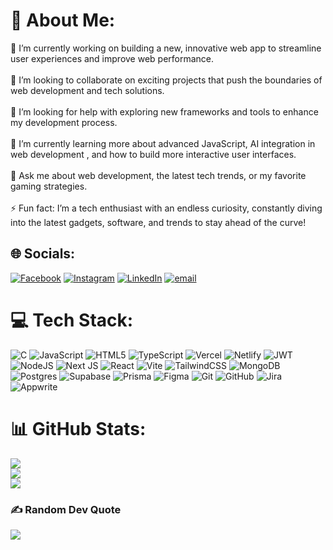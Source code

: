 # 💫 About Me:
🔭 I’m currently working on building a new, innovative web app to streamline user experiences and improve web performance.<br><br>👯 I’m looking to collaborate on exciting projects that push the boundaries of web development and tech solutions.<br><br>🤝 I’m looking for help with exploring new frameworks and tools to enhance my development process.<br><br>🌱 I’m currently learning more about advanced JavaScript, AI integration in web development , and how to build more interactive user interfaces.<br><br>💬 Ask me about web development, the latest tech trends, or my favorite gaming strategies.<br><br>⚡ Fun fact: I’m a tech enthusiast with an endless curiosity, constantly diving into the latest gadgets, software, and trends to stay ahead of the curve!


## 🌐 Socials:
[![Facebook](https://img.shields.io/badge/Facebook-%231877F2.svg?logo=Facebook&logoColor=white)](https://facebook.com/nelen.maharzan) [![Instagram](https://img.shields.io/badge/Instagram-%23E4405F.svg?logo=Instagram&logoColor=white)](https://instagram.com/nelen_maharzan) [![LinkedIn](https://img.shields.io/badge/LinkedIn-%230077B5.svg?logo=linkedin&logoColor=white)](https://linkedin.com/in/nelen-maharjan-585981280) [![email](https://img.shields.io/badge/Email-D14836?logo=gmail&logoColor=white)](mailto:nelen.maharjan512@gmail.com) 

# 💻 Tech Stack:
![C](https://img.shields.io/badge/c-%2300599C.svg?style=flat&logo=c&logoColor=white) ![JavaScript](https://img.shields.io/badge/javascript-%23323330.svg?style=flat&logo=javascript&logoColor=%23F7DF1E) ![HTML5](https://img.shields.io/badge/html5-%23E34F26.svg?style=flat&logo=html5&logoColor=white) ![TypeScript](https://img.shields.io/badge/typescript-%23007ACC.svg?style=flat&logo=typescript&logoColor=white) ![Vercel](https://img.shields.io/badge/vercel-%23000000.svg?style=flat&logo=vercel&logoColor=white) ![Netlify](https://img.shields.io/badge/netlify-%23000000.svg?style=flat&logo=netlify&logoColor=#00C7B7) ![JWT](https://img.shields.io/badge/JWT-black?style=flat&logo=JSON%20web%20tokens) ![NodeJS](https://img.shields.io/badge/node.js-6DA55F?style=flat&logo=node.js&logoColor=white) ![Next JS](https://img.shields.io/badge/Next-black?style=flat&logo=next.js&logoColor=white) ![React](https://img.shields.io/badge/react-%2320232a.svg?style=flat&logo=react&logoColor=%2361DAFB) ![Vite](https://img.shields.io/badge/vite-%23646CFF.svg?style=flat&logo=vite&logoColor=white) ![TailwindCSS](https://img.shields.io/badge/tailwindcss-%2338B2AC.svg?style=flat&logo=tailwind-css&logoColor=white) ![MongoDB](https://img.shields.io/badge/MongoDB-%234ea94b.svg?style=flat&logo=mongodb&logoColor=white) ![Postgres](https://img.shields.io/badge/postgres-%23316192.svg?style=flat&logo=postgresql&logoColor=white) ![Supabase](https://img.shields.io/badge/Supabase-3ECF8E?style=flat&logo=supabase&logoColor=white) ![Prisma](https://img.shields.io/badge/Prisma-3982CE?style=flat&logo=Prisma&logoColor=white) ![Figma](https://img.shields.io/badge/figma-%23F24E1E.svg?style=flat&logo=figma&logoColor=white) ![Git](https://img.shields.io/badge/git-%23F05033.svg?style=flat&logo=git&logoColor=white) ![GitHub](https://img.shields.io/badge/github-%23121011.svg?style=flat&logo=github&logoColor=white) ![Jira](https://img.shields.io/badge/jira-%230A0FFF.svg?style=flat&logo=jira&logoColor=white) ![Appwrite](https://img.shields.io/badge/Appwrite-%23FD366E.svg?style=flat&logo=appwrite&logoColor=white)
# 📊 GitHub Stats:
![](https://github-readme-stats.vercel.app/api?username=nelen-maharjan&theme=dracula&hide_border=false&include_all_commits=false&count_private=true)<br/>
![](https://nirzak-streak-stats.vercel.app/?user=nelen-maharjan&theme=dracula&hide_border=false)<br/>
![](https://github-readme-stats.vercel.app/api/top-langs/?username=nelen-maharjan&theme=dracula&hide_border=false&include_all_commits=false&count_private=true&layout=compact)

### ✍️ Random Dev Quote
![](https://quotes-github-readme.vercel.app/api?type=horizontal&theme=radical)

<!-- Proudly created with GPRM ( https://gprm.itsvg.in ) -->
